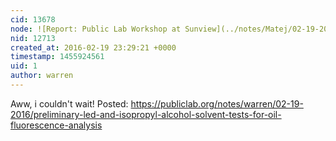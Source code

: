 ```yaml
---
cid: 13678
node: ![Report: Public Lab Workshop at Sunview](../notes/Matej/02-19-2016/report-public-lab-workshop-at-sunview)
nid: 12713
created_at: 2016-02-19 23:29:21 +0000
timestamp: 1455924561
uid: 1
author: warren
---
```


Aww, i couldn't wait! Posted: https://publiclab.org/notes/warren/02-19-2016/preliminary-led-and-isopropyl-alcohol-solvent-tests-for-oil-fluorescence-analysis